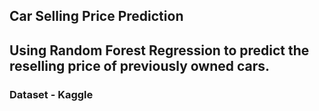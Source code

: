 ## Car Selling Price Prediction
## Using Random Forest Regression to predict the reselling price of previously owned cars.
### Dataset - Kaggle
